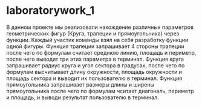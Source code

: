# laboratorywork_1
В данном проекте мы реализовали нахождение различных параметров геометрических фигур (Круга, трапеции и прямоугольника) через функции.
Каждый участик команды взял на себя разработку функции одной фигуры.
Функция трапеции запрашивает 4 стороны трапеции после чего по формулам считает среднюю линию, площадь и периметр, после чего выводит три этих параметра в терминал.
Функция круга запрашивает радиус круга и угол сектора в градусах, после чего по формулам высчитывает длину окружности, площадь окружности и площадь сектора и выводит их пользователю в терминал.
Функция прямоугольника запрашивает размеры длины и ширены прямоугольника после чего по формулам чситает диагональ, периметр и площадь, и выводи результат пользователю в терминал.